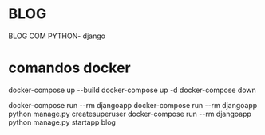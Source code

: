 # BLOG
 BLOG COM PYTHON- django

# comandos docker
docker-compose up --build
docker-compose up -d
docker-compose down

docker-compose run --rm djangoapp
docker-compose run --rm djangoapp python manage.py createsuperuser
docker-compose run --rm djangoapp python manage.py startapp blog